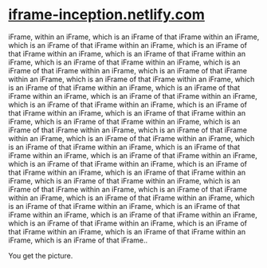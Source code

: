 # [iframe-inception.netlify.com](https://iframe-inception.netlify.com/)

iFrame, within an iFrame, which is an iFrame of that iFrame within an iFrame, which is an iFrame of that iFrame within an iFrame, which is an iFrame of that iFrame within an iFrame, which is an iFrame of that iFrame within an iFrame, which is an iFrame of that iFrame within an iFrame, which is an iFrame of that iFrame within an iFrame, which is an iFrame of that iFrame within an iFrame, which is an iFrame of that iFrame within an iFrame, which is an iFrame of that iFrame within an iFrame, which is an iFrame of that iFrame within an iFrame, which is an iFrame of that iFrame within an iFrame, which is an iFrame of that iFrame within an iFrame, which is an iFrame of that iFrame within an iFrame, which is an iFrame of that iFrame within an iFrame, which is an iFrame of that iFrame within an iFrame, which is an iFrame of that iFrame within an iFrame, which is an iFrame of that iFrame within an iFrame, which is an iFrame of that iFrame within an iFrame, which is an iFrame of that iFrame within an iFrame, which is an iFrame of that iFrame within an iFrame, which is an iFrame of that iFrame within an iFrame, which is an iFrame of that iFrame within an iFrame, which is an iFrame of that iFrame within an iFrame, which is an iFrame of that iFrame within an iFrame, which is an iFrame of that iFrame within an iFrame, which is an iFrame of that iFrame within an iFrame, which is an iFrame of that iFrame within an iFrame, which is an iFrame of that iFrame within an iFrame, which is an iFrame of that iFrame within an iFrame, which is an iFrame of that iFrame within an iFrame, which is an iFrame of that iFrame within an iFrame, which is an iFrame of that iFrame within an iFrame, which is an iFrame of that iFrame within an iFrame, which is an iFrame of that iFrame within an iFrame, which is an iFrame of that iFrame..

You get the picture.
